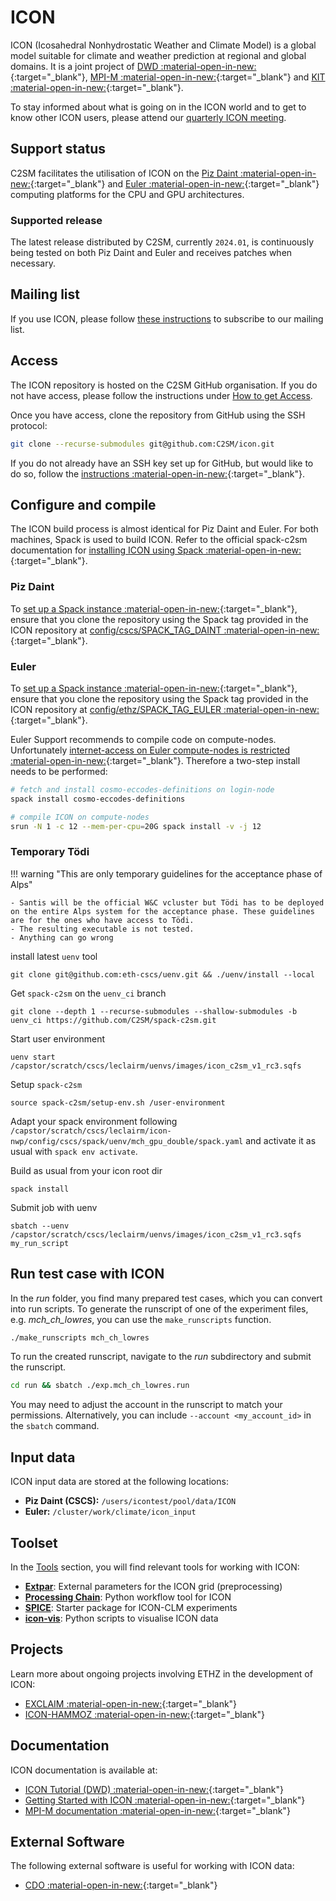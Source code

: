 # ICON
ICON (Icosahedral Nonhydrostatic Weather and Climate Model) is a global model suitable for climate and weather prediction at regional and global domains.
It is a joint project of [DWD :material-open-in-new:](https://www.dwd.de/DE/Home/home_node.html){:target="_blank"}, [MPI-M :material-open-in-new:](https://mpimet.mpg.de/startseite){:target="_blank"} and [KIT :material-open-in-new:](https://www.kit.edu/){:target="_blank"}.

To stay informed about what is going on in the ICON world and to get to know other ICON users, please attend our [quarterly ICON meeting](../events/icon_meetings/index.md).

## Support status
C2SM facilitates the utilisation of ICON on the [Piz Daint :material-open-in-new:](https://www.cscs.ch/computers/piz-daint){:target="_blank"} and [Euler :material-open-in-new:](https://scicomp.ethz.ch/wiki/Euler){:target="_blank"} computing platforms for the CPU and GPU architectures.

### Supported release
The latest release distributed by C2SM, currently `2024.01`, is continuously being tested on both Piz Daint and Euler and receives patches when necessary.

## Mailing list
If you use ICON, please follow [these instructions](../events/icon_meetings/index.md#c2sm-icon-mailing-list) to subscribe to our mailing list.

## Access
The ICON repository is hosted on the C2SM GitHub organisation. If you do not have access, please follow the instructions under [How to get Access](../index.md#how-to-get-access).

Once you have access, clone the repository from GitHub using the SSH protocol:

  ```bash
  git clone --recurse-submodules git@github.com:C2SM/icon.git
  ```
  If you do not already have an SSH key set up for GitHub, but would like to do so, follow the [instructions :material-open-in-new:](https://docs.github.com/en/authentication/connecting-to-github-with-ssh/generating-a-new-ssh-key-and-adding-it-to-the-ssh-agent){:target="_blank"}.
    
## Configure and compile
The ICON build process is almost identical for Piz Daint and Euler. For both machines, Spack is used to build ICON. Refer to the official spack-c2sm documentation for [installing ICON using Spack :material-open-in-new:](https://c2sm.github.io/spack-c2sm/latest/QuickStart.html#icon){:target="_blank"}.

### Piz Daint
To [set up a Spack instance :material-open-in-new:](https://c2sm.github.io/spack-c2sm/latest/QuickStart.html#at-cscs-daint-tsa-balfrin){:target="_blank"}, ensure that you clone the repository using the Spack tag provided in the ICON repository at [config/cscs/SPACK_TAG_DAINT :material-open-in-new:](https://github.com/C2SM/icon/blob/main/config/cscs/SPACK_TAG_DAINT){:target="_blank"}.

### Euler
To [set up a Spack instance :material-open-in-new:](https://c2sm.github.io/spack-c2sm/latest/QuickStart.html#at-cscs-daint-tsa-balfrin){:target="_blank"}, ensure that you clone the repository using the Spack tag provided in the ICON repository at [config/ethz/SPACK_TAG_EULER :material-open-in-new:](https://github.com/C2SM/icon/blob/main/config/ethz/SPACK_TAG_EULER){:target="_blank"}.

Euler Support recommends to compile code on compute-nodes. Unfortunately [internet-access on Euler compute-nodes is restricted :material-open-in-new:](https://scicomp.ethz.ch/wiki/Accessing_the_clusters#Internet_Security){:target="_blank"}.
Therefore a two-step install needs to be performed:

```bash
# fetch and install cosmo-eccodes-definitions on login-node
spack install cosmo-eccodes-definitions

# compile ICON on compute-nodes
srun -N 1 -c 12 --mem-per-cpu=20G spack install -v -j 12
```

### Temporary Tödi

!!! warning "This are only temporary guidelines for the acceptance phase of Alps"

    - Santis will be the official W&C vcluster but Tödi has to be deployed on the entire Alps system for the acceptance phase. These guidelines are for the ones who have access to Tödi.
    - The resulting executable is not tested.
    - Anything can go wrong

install latest `uenv` tool
```shell
git clone git@github.com:eth-cscs/uenv.git && ./uenv/install --local
```

Get `spack-c2sm` on the `uenv_ci` branch
```shell
git clone --depth 1 --recurse-submodules --shallow-submodules -b uenv_ci https://github.com/C2SM/spack-c2sm.git
```

Start user environment
```shell
uenv start /capstor/scratch/cscs/leclairm/uenvs/images/icon_c2sm_v1_rc3.sqfs
```

Setup `spack-c2sm`
```shell
source spack-c2sm/setup-env.sh /user-environment
```

Adapt your spack environment following `/capstor/scratch/cscs/leclairm/icon-nwp/config/cscs/spack/uenv/mch_gpu_double/spack.yaml`  and activate it as usual with `spack env activate`.

Build as usual from your icon root dir
```shell
spack install
```

Submit job with uenv
```shell
sbatch --uenv /capstor/scratch/cscs/leclairm/uenvs/images/icon_c2sm_v1_rc3.sqfs my_run_script
```

## Run test case with ICON
In the *run* folder, you find many prepared test cases, which you can convert into run scripts. To generate the runscript of one of the experiment files, e.g. *mch_ch_lowres*, you can use the `make_runscripts` function.

```bash
./make_runscripts mch_ch_lowres
```

To run the created runscript, navigate to the *run* subdirectory and submit the runscript.

```bash
cd run && sbatch ./exp.mch_ch_lowres.run
```
You may need to adjust the account in the runscript to match your permissions. Alternatively, you can include `--account <my_account_id>` in the `sbatch` command.

## Input data
ICON input data are stored at the following locations:

- **Piz Daint (CSCS):** `/users/icontest/pool/data/ICON`
- **Euler:** `/cluster/work/climate/icon_input`


## Toolset
In the [Tools](../tools/index.md) section, you will find relevant tools for working with ICON:

* [**Extpar**](../tools/extpar.md): External parameters for the ICON grid (preprocessing)
* [**Processing Chain**](../tools/processing_chain.md): Python workflow tool for ICON
* [**SPICE**](../tools/spice.md): Starter package for ICON-CLM experiments
* [**icon-vis**](../tools/icon-vis.md): Python scripts to visualise ICON data

## Projects
Learn more about ongoing projects involving ETHZ in the development of ICON:

  * [EXCLAIM :material-open-in-new:](https://exclaim.ethz.ch/){:target="_blank"} 
  * [ICON-HAMMOZ :material-open-in-new:](https://redmine.hammoz.ethz.ch/projects/icon-hammoz){:target="_blank"}

## Documentation
ICON documentation is available at:

   * [ICON Tutorial (DWD) :material-open-in-new:](https://www.dwd.de/DE/leistungen/nwv_icon_tutorial/nwv_icon_tutorial.html){:target="_blank"}
   * [Getting Started with ICON :material-open-in-new:](https://www.icon-model.org/icon_model/getting_started){:target="_blank"}
   * [MPI-M documentation :material-open-in-new:](https://code.mpimet.mpg.de/projects/iconpublic/wiki/Documentation){:target="_blank"}
     
## External Software
The following external software is useful for working with ICON data:

   * [CDO :material-open-in-new:](https://code.zmaw.de/projects/cdo){:target="_blank"}
